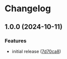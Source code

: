 # Changelog

## 1.0.0 (2024-10-11)


### Features

* initial release ([7d70ca8](https://github.com/steven-t-h/country-codes/commit/7d70ca801dde87d4c976c1f8e698d329bd25df58))
